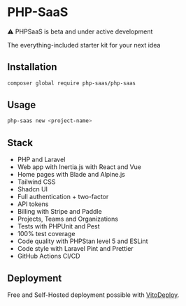 # PHP-SaaS

⚠️ PHPSaaS is beta and under active development

The everything-included starter kit for your next idea

## Installation

```bash
composer global require php-saas/php-saas
```

## Usage

```bash
php-saas new <project-name>
```

## Stack

- PHP and Laravel
- Web app with Inertia.js with React and Vue
- Home pages with Blade and Alpine.js
- Tailwind CSS
- Shadcn UI
- Full authentication + two-factor
- API tokens
- Billing with Stripe and Paddle
- Projects, Teams and Organizations
- Tests with PHPUnit and Pest
- 100% test coverage
- Code quality with PHPStan level 5 and ESLint
- Code style with Laravel Pint and Prettier
- GitHub Actions CI/CD

## Deployment

Free and Self-Hosted deployment possible with [VitoDeploy](https://vitodeploy.com).
